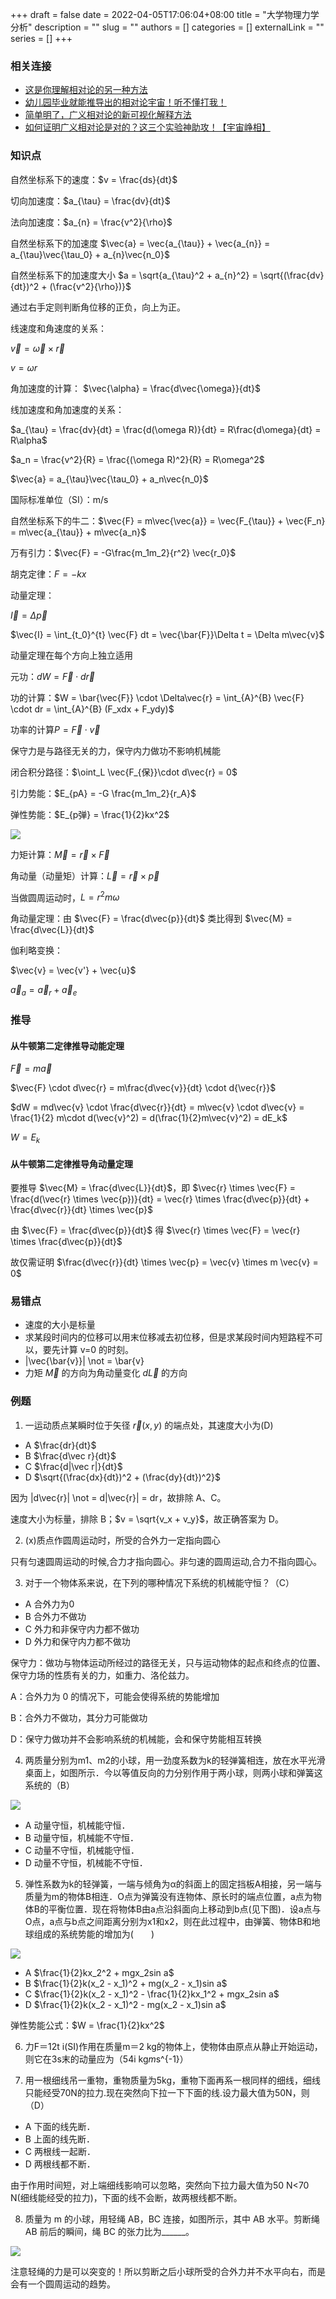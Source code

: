 +++ 
draft = false
date = 2022-04-05T17:06:04+08:00
title = "大学物理力学分析"
description = ""
slug = ""
authors = []
categories = []
externalLink = ""
series = []
+++

### 相关连接

- [这是你理解相对论的另一种方法](https://www.bilibili.com/video/BV17P4y1V7BX)
- [幼儿园毕业就能推导出的相对论宇宙！听不懂打我！](https://www.bilibili.com/video/BV15R4y1x7KM)
- [简单明了，广义相对论的新可视化解释方法](https://www.bilibili.com/video/BV13X4y1V7WP)
- [如何证明广义相对论是对的？这三个实验神助攻！【宇宙峥相】](https://www.bilibili.com/video/BV1gU4y1x7HC)


### 知识点

自然坐标系下的速度：$v = \frac{ds}{dt}$

切向加速度：$a_{\tau} = \frac{dv}{dt}$

法向加速度：$a_{n} = \frac{v^2}{\rho}$

自然坐标系下的加速度 $\vec{a} = \vec{a_{\tau}} + \vec{a_{n}} = a_{\tau}\vec{\tau_0} + a_{n}\vec{n_0}$

自然坐标系下的加速度大小 $a = \sqrt{a_{\tau}^2 + a_{n}^2} = \sqrt{(\frac{dv}{dt})^2 + (\frac{v^2}{\rho})}$

通过右手定则判断角位移的正负，向上为正。

线速度和角速度的关系：

$\vec{v} = \vec{\omega} \times \vec{r}$

$v = \omega r$

角加速度的计算： $\vec{\alpha} = \frac{d\vec{\omega}}{dt}$

线加速度和角加速度的关系：

$a_{\tau} = \frac{dv}{dt} = \frac{d(\omega R)}{dt} = R\frac{d\omega}{dt} = R\alpha$

$a_n = \frac{v^2}{R} = \frac{(\omega R)^2}{R} = R\omega^2$

$\vec{a} = a_{\tau}\vec{\tau_0} + a_n\vec{n_0}$

国际标准单位（SI）：m/s

自然坐标系下的牛二：$\vec{F} = m\vec{\vec{a}} = \vec{F_{\tau}} + \vec{F_n} = m\vec{a_{\tau}} + m\vec{a_n}$

万有引力：$\vec{F} = -G\frac{m_1m_2}{r^2} \vec{r_0}$

胡克定律：$F = -kx$

动量定理：

$\vec{I} = \Delta \vec{p}$

$\vec{I} = \int_{t_0}^{t} \vec{F} dt = \vec{\bar{F}}\Delta t = \Delta m\vec{v}$

动量定理在每个方向上独立适用

元功：$dW = \vec{F} \cdot d\vec{r}$

功的计算：$W = \bar{\vec{F}} \cdot \Delta\vec{r} = \int_{A}^{B} \vec{F} \cdot dr = \int_{A}^{B} (F_xdx + F_ydy)$

功率的计算$P = \vec{F} \cdot \vec{v}$

保守力是与路径无关的力，保守内力做功不影响机械能

闭合积分路径：$\oint_L \vec{F_{保}}\cdot d\vec{r} = 0$

引力势能：$E_{pA} = -G \frac{m_1m_2}{r_A}$

弹性势能：$E_{p弹} = \frac{1}{2}kx^2$

![](https://ccviolett-1307804825.cos.ap-shanghai.myqcloud.com/img/202204251728292.png)

力矩计算：$\vec{M} = \vec{r} \times \vec{F}$

角动量（动量矩）计算：$\vec{L} = \vec{r} \times \vec{p}$

当做圆周运动时，$L = r^2m\omega$

角动量定理：由 $\vec{F} = \frac{d\vec{p}}{dt}$ 类比得到 $\vec{M} = \frac{d\vec{L}}{dt}$

伽利略变换：

$\vec{v} = \vec{v'} + \vec{u}$

$\vec{a}_a = \vec{a}_r + \vec{a}_e$

### 推导

#### 从牛顿第二定律推导动能定理

$\vec{F} = m\vec{a}$

$\vec{F} \cdot d\vec{r} = m\frac{d\vec{v}}{dt} \cdot d{\vec{r}}$

$dW = md\vec{v} \cdot \frac{d\vec{r}}{dt} = m\vec{v} \cdot d\vec{v} = \frac{1}{2} m\cdot d(\vec{v}^2) = d(\frac{1}{2}m\vec{v}^2) = dE_k$

$W = E_k$

#### 从牛顿第二定律推导角动量定理

要推导 $\vec{M} = \frac{d\vec{L}}{dt}$，即 $\vec{r} \times \vec{F} = \frac{d(\vec{r} \times \vec{p})}{dt} = \vec{r} \times \frac{d\vec{p}}{dt} + \frac{d\vec{r}}{dt} \times \vec{p}$

由 $\vec{F} = \frac{d\vec{p}}{dt}$ 得 $\vec{r} \times \vec{F} = \vec{r} \times \frac{d\vec{p}}{dt}$

故仅需证明 $\frac{d\vec{r}}{dt} \times \vec{p} = \vec{v} \times m \vec{v} = 0$

### 易错点

- 速度的大小是标量
- 求某段时间内的位移可以用末位移减去初位移，但是求某段时间内短路程不可以，要先计算 v=0 的时刻。
- |\vec{\bar{v}}| \not = \bar{v}
- 力矩 $\vec{M}$ 的方向为角动量变化 $d\vec{L}$ 的方向

### 例题

1. 一运动质点某瞬时位于矢径 $\vec r(x, y)$ 的端点处，其速度大小为(D)
- A $\frac{dr}{dt}$
- B $\frac{d\vec r}{dt}$
- C $\frac{d|\vec r|}{dt}$
- D $\sqrt{(\frac{dx}{dt})^2 + (\frac{dy}{dt})^2}$

因为 |d\vec{r}| \not = d|\vec{r}| = dr，故排除 A、C。

速度大小为标量，排除 B；$v = \sqrt{v_x + v_y}$，故正确答案为 D。

2. (x)质点作圆周运动时，所受的合外力一定指向圆心

只有匀速圆周运动的时候,合力才指向圆心。非匀速的圆周运动,合力不指向圆心。

3. 对于一个物体系来说，在下列的哪种情况下系统的机械能守恒？（C）
- A 合外力为0
- B 合外力不做功
- C 外力和非保守内力都不做功
- D 外力和保守内力都不做功

保守力：做功与物体运动所经过的路径无关，只与运动物体的起点和终点的位置、保守力场的性质有关的力，如重力、洛伦兹力。

A：合外力为 0 的情况下，可能会使得系统的势能增加

B：合外力不做功，其分力可能做功

D：保守力做功并不会影响系统的机械能，会和保守势能相互转换

4. 两质量分别为m1、m2的小球，用一劲度系数为k的轻弹簧相连，放在水平光滑桌面上，如图所示．今以等值反向的力分别作用于两小球，则两小球和弹簧这系统的（B）

![](https://ccviolett-1307804825.cos.ap-shanghai.myqcloud.com/img/IwCMW946eqtGZb2.png)

- A 动量守恒，机械能守恒．
- B 动量守恒，机械能不守恒．
- C 动量不守恒，机械能守恒．
- D 动量不守恒，机械能不守恒．

5. 弹性系数为k的轻弹簧，一端与倾角为α的斜面上的固定挡板A相接，另一端与质量为m的物体B相连．O点为弹簧没有连物体、原长时的端点位置，a点为物体B的平衡位置．现在将物体B由a点沿斜面向上移动到b点(见下图)．设a点与O点，a点与b点之间距离分别为x1和x2，则在此过程中，由弹簧、物体B和地球组成的系统势能的增加为(　　)

![](https://ccviolett-1307804825.cos.ap-shanghai.myqcloud.com/img/3nNyO1Kos56L7Tl.png)

- A $\frac{1}{2}kx_2^2 + mgx_2sin a$
- B $\frac{1}{2}k(x_2 - x_1)^2 + mg(x_2 - x_1)sin a$
- C $\frac{1}{2}k(x_2 - x_1)^2 - \frac{1}{2}kx_1^2 + mgx_2sin a$
- D $\frac{1}{2}k(x_2 - x_1)^2 - mg(x_2 - x_1)sin a$

弹性势能公式：$W = \frac{1}{2}kx^2$

6. 力F＝12t i(SI)作用在质量m＝2 kg的物体上，使物体由原点从静止开始运动，则它在3s末的动量应为（54i kg*m*s^{-1}）

7. 用一根细线吊一重物，重物质量为5kg，重物下面再系一根同样的细线，细线只能经受70N的拉力.现在突然向下拉一下下面的线.设力最大值为50N，则（D）

- A 下面的线先断．
- B 上面的线先断．
- C 两根线一起断．
- D 两根线都不断．

由于作用时间短，对上端细线影响可以忽略，突然向下拉力最大值为50 N<70 N(细线能经受的拉力)，下面的线不会断，故两根线都不断。

8. 质量为 m 的小球，用轻绳 AB，BC 连接，如图所示，其中 AB 水平。剪断绳 AB 前后的瞬间，绳 BC 的张力比为______。

![](https://ccviolett-1307804825.cos.ap-shanghai.myqcloud.com/img/202204251921472.png)

注意轻绳的力是可以突变的！所以剪断之后小球所受的合外力并不水平向右，而是会有一个圆周运动的趋势。

